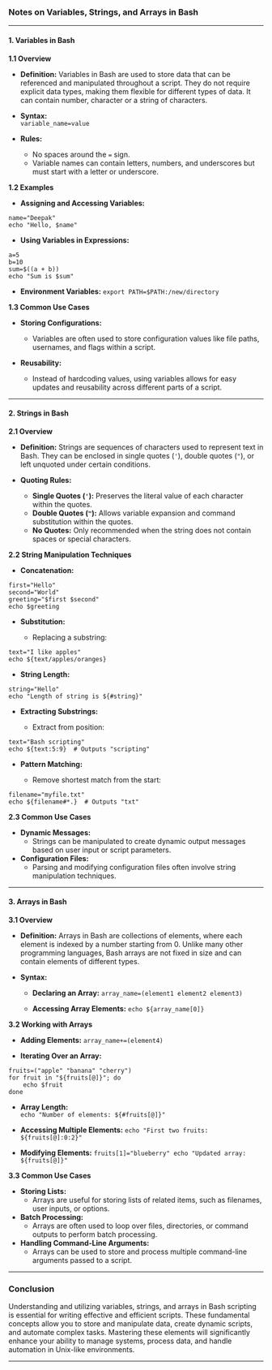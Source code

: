### **Notes on Variables, Strings, and Arrays in Bash**
---
#### **1. Variables in Bash**
**1.1 Overview**
- **Definition:** Variables in Bash are used to store data that can be referenced and manipulated throughout a script. They do not require explicit data types, making them flexible for different types of data. It can contain number, character or a string of characters.

- **Syntax:**    
    `variable_name=value`
    
- **Rules:**
    
    - No spaces around the `=` sign.
    - Variable names can contain letters, numbers, and underscores but must start with a letter or underscore.

**1.2 Examples**
- **Assigning and Accessing Variables:**
```
name="Deepak"
echo "Hello, $name"
```
    
- **Using Variables in Expressions:**
```
a=5
b=10
sum=$((a + b))
echo "Sum is $sum"
```
    
- **Environment Variables:**
    `export PATH=$PATH:/new/directory`
    

**1.3 Common Use Cases**
- **Storing Configurations:**
    
    - Variables are often used to store configuration values like file paths, usernames, and flags within a script.
- **Reusability:**
    
    - Instead of hardcoding values, using variables allows for easy updates and reusability across different parts of a script.

---

#### **2. Strings in Bash**
**2.1 Overview**
- **Definition:** Strings are sequences of characters used to represent text in Bash. They can be enclosed in single quotes (`'`), double quotes (`"`), or left unquoted under certain conditions.
    
- **Quoting Rules:**
    
    - **Single Quotes (`'`):** Preserves the literal value of each character within the quotes.
    - **Double Quotes (`"`):** Allows variable expansion and command substitution within the quotes.
    - **No Quotes:** Only recommended when the string does not contain spaces or special characters.

**2.2 String Manipulation Techniques**
- **Concatenation:**
```
first="Hello"
second="World"
greeting="$first $second"
echo $greeting
```
    
- **Substitution:**
    
    - Replacing a substring:
```
text="I like apples"
echo ${text/apples/oranges}
```
        
- **String Length:**
```
string="Hello"
echo "Length of string is ${#string}"
```
    
- **Extracting Substrings:**
    
    - Extract from position:
```
text="Bash scripting"
echo ${text:5:9}  # Outputs "scripting"
```
- **Pattern Matching:**
    
    - Remove shortest match from the start:
```
filename="myfile.txt"
echo ${filename#*.}  # Outputs "txt"
```
        

**2.3 Common Use Cases**
- **Dynamic Messages:**
    - Strings can be manipulated to create dynamic output messages based on user input or script parameters.
- **Configuration Files:**
    - Parsing and modifying configuration files often involve string manipulation techniques.
---
#### **3. Arrays in Bash**
**3.1 Overview**
- **Definition:** Arrays in Bash are collections of elements, where each element is indexed by a number starting from 0. Unlike many other programming languages, Bash arrays are not fixed in size and can contain elements of different types.
    
- **Syntax:**
    - **Declaring an Array:**
        `array_name=(element1 element2 element3)`
        
    - **Accessing Array Elements:**
        `echo ${array_name[0]}`
        
**3.2 Working with Arrays**
- **Adding Elements:**
    `array_name+=(element4)`
    
- **Iterating Over an Array:**
```
fruits=("apple" "banana" "cherry")
for fruit in "${fruits[@]}"; do
    echo $fruit
done
```
- **Array Length:**    
    `echo "Number of elements: ${#fruits[@]}"`
    
- **Accessing Multiple Elements:**
        `echo "First two fruits: ${fruits[@]:0:2}"`
    
- **Modifying Elements:**
        `fruits[1]="blueberry" echo "Updated array: ${fruits[@]}"`
    
**3.3 Common Use Cases**
- **Storing Lists:**
    - Arrays are useful for storing lists of related items, such as filenames, user inputs, or options.
- **Batch Processing:**
    - Arrays are often used to loop over files, directories, or command outputs to perform batch processing.
- **Handling Command-Line Arguments:**
    - Arrays can be used to store and process multiple command-line arguments passed to a script.
---
### **Conclusion**
Understanding and utilizing variables, strings, and arrays in Bash scripting is essential for writing effective and efficient scripts. These fundamental concepts allow you to store and manipulate data, create dynamic scripts, and automate complex tasks. Mastering these elements will significantly enhance your ability to manage systems, process data, and handle automation in Unix-like environments.

---
